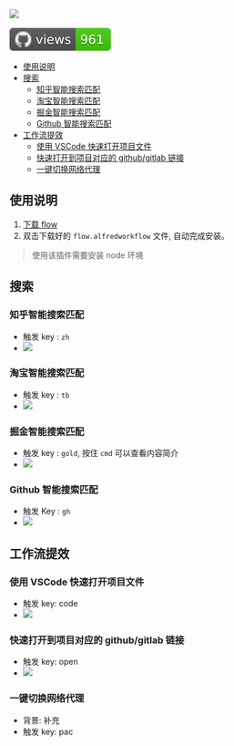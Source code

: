 ![](http://with.muyunyun.cn/f27594afeda6b513ffec98c3e60ccbb0.jpg-400)

![GitHub views](https://raw.githubusercontent.com/MuYunyun/flow/traffic/traffic-flow/views.svg)

- [使用说明](#使用说明)
- [搜索](#搜索)
  - [知乎智能搜索匹配](#知乎智能搜索匹配)
  - [淘宝智能搜索匹配](#淘宝智能搜索匹配)
  - [掘金智能搜索匹配](#掘金智能搜索匹配)
  - [Github 智能搜索匹配](#github-智能搜索匹配)
- [工作流提效](#工作流提效)
  - [使用 VSCode 快速打开项目文件](#使用-vscode-快速打开项目文件)
  - [快速打开到项目对应的 github/gitlab 链接](#快速打开到项目对应的-githubgitlab-链接)
  - [一键切换网络代理](#一键切换网络代理)

## 使用说明

1. [下载 flow](https://github.com//MuYunyun/commonSearch/raw/master/flow.alfredworkflow)
2. 双击下载好的 `flow.alfredworkflow` 文件, 自动完成安装。

> 使用该插件需要安装 node 环境

## 搜索

### 知乎智能搜索匹配

* 触发 key : `zh`
* ![](http://with.muyunyun.cn/ef946bc5fe4d0fdb6474350bf31cf9fc.jpg-400)

### 淘宝智能搜索匹配

* 触发 key : `tb`
* ![](http://with.muyunyun.cn/97f9f0513c1369886a812bbf6cd73b05.jpg-400)

### 掘金智能搜索匹配

* 触发 key : `gold`, 按住 `cmd` 可以查看内容简介
* ![](http://with.muyunyun.cn/40a83edf9552b4a071dd2ff5093a445b.gif)

### Github 智能搜索匹配

* 触发 Key : `gh`
* ![](http://with.muyunyun.cn/c0f217c75c131b1ee93ab4c1d353ec42.jpg-400)

## 工作流提效

### 使用 VSCode 快速打开项目文件

* 触发 key: code
* ![](http://with.muyunyun.cn/a2e3e1597f7766bdd08751217c113b96.jpg-400)

### 快速打开到项目对应的 github/gitlab 链接

* 触发 key: open
* ![](http://with.muyunyun.cn/98d693d37b0c78f7f6c591d31847d7e9.jpg-400)

### 一键切换网络代理

* 背景: 补充
* 触发 key: pac